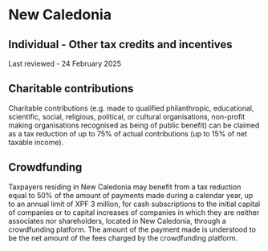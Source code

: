 # New Caledonia
## Individual - Other tax credits and incentives
Last reviewed - 24 February 2025
## Charitable contributions
Charitable contributions (e.g. made to qualified philanthropic, educational, scientific, social, religious, political, or cultural organisations, non-profit making organisations recognised as being of public benefit) can be claimed as a tax reduction of up to 75% of actual contributions (up to 15% of net taxable income).
## Crowdfunding
Taxpayers residing in New Caledonia may benefit from a tax reduction equal to 50% of the amount of payments made during a calendar year, up to an annual limit of XPF 3 million, for cash subscriptions to the initial capital of companies or to capital increases of companies in which they are neither associates nor shareholders, located in New Caledonia, through a crowdfunding platform. The amount of the payment made is understood to be the net amount of the fees charged by the crowdfunding platform.
